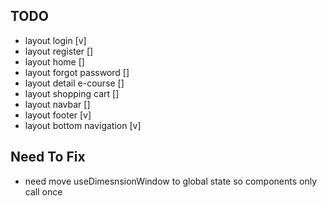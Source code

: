 ## TODO
- layout login [v]
- layout register []
- layout home []
- layout forgot password []
- layout detail e-course []
- layout shopping cart []
- layout navbar []
- layout footer [v]
- layout bottom navigation [v]

## Need To Fix
- need move useDimesnsionWindow to global state so components only call once